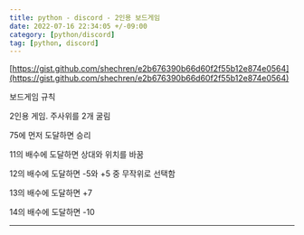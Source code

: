 ```yaml
---
title: python - discord - 2인용 보드게임
date: 2022-07-16 22:34:05 +/-09:00
category: [python/discord]
tag: [python, discord]
---
```


[https://gist.github.com/shechren/e2b676390b66d60f2f55b12e874e0564](https://gist.github.com/shechren/e2b676390b66d60f2f55b12e874e0564)

보드게임 규칙

2인용 게임. 주사위를 2개 굴림

75에 먼저 도달하면 승리

11의 배수에 도달하면 상대와 위치를 바꿈

12의 배수에 도달하면 -5와 +5 중 무작위로 선택함

13의 배수에 도달하면 +7

14의 배수에 도달하면 -10

---